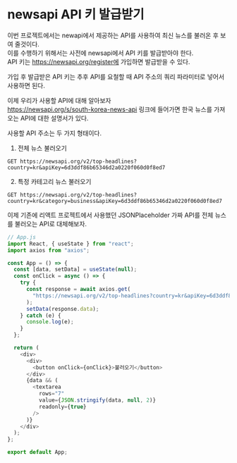 # newsapi API 키 발급받기

이번 프로젝트에서는 newapi에서 제공하는 API를 사용하여 최신 뉴스를 불러온 후 보여 줄것이다.  
이를 수행하기 위해서는 사전에 newsapi에서 API 키를 발급받아야 한다.  
API 키는 https://newsapi.org/register에 가입하면 발급받을 수 있다.

가입 후 발급받은 API 키는 추후 API를 요철할 때 API 주소의 쿼리 파라미터로 넣어서 사용하면 된다.

이제 우리가 사용할 API에 대해 알아보자  
https://newsapi.org/s/south-korea-news-api 링크에 들어가면 한국 뉴스를 가져오는 API에 대한 설명서가 있다.

사용할 API 주소는 두 가지 형태이다.

1. 전체 뉴스 불러오기

```
GET https://newsapi.org/v2/top-headlines?country=kr&apiKey=6d3ddf86b65346d2a0220f060d0f8ed7
```

2. 특정 카테고리 뉴스 불러오기

```
GET https://newsapi.org/v2/top-headlines?country=kr&category=business&apiKey=6d3ddf86b65346d2a0220f060d0f8ed7
```

이제 기존에 리액트 프로젝트에서 사용했던 JSONPlaceholder 가짜 API를 전체 뉴스를 불러오는 API로 대체해보자.

```javascript
// App.js
import React, { useState } from "react";
import axios from "axios";

const App = () => {
  const [data, setData] = useState(null);
  const onClick = async () => {
    try {
      const response = await axios.get(
        "https://newsapi.org/v2/top-headlines?country=kr&apiKey=6d3ddf86b65346d2a0220f060d0f8ed7"
      );
      setData(response.data);
    } catch (e) {
      console.log(e);
    }
  };

  return (
    <div>
      <div>
        <button onClick={onClick}>불러오기</button>
      </div>
      {data && (
        <textarea
          rows="7"
          value={JSON.stringify(data, null, 2)}
          readonly={true}
        />
      )}
    </div>
  );
};

export default App;
```
